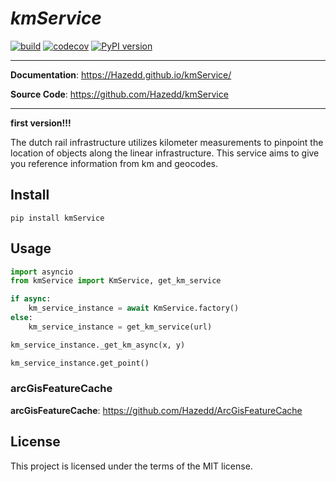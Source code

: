 <p align="center">
   <em><h1>kmService</h1></em>
</p>

[![build](https://github.com/Hazedd/kmService/workflows/Build/badge.svg)](https://github.com/Hazedd/kmService/actions)
[![codecov](https://codecov.io/gh/Hazedd/kmService/branch/master/graph/badge.svg)](https://codecov.io/gh/Hazedd/kmService)
[![PyPI version](https://badge.fury.io/py/kmService.svg)](https://badge.fury.io/py/kmService)

---

**Documentation**: <a href="https://Hazedd.github.io/kmService/" target="_blank">https://Hazedd.github.io/kmService/</a>

**Source Code**: <a href="https://github.com/Hazedd/kmService" target="_blank">https://github.com/Hazedd/kmService</a>

---
**first version!!!**

The dutch rail infrastructure utilizes kilometer measurements to pinpoint the location of objects along the linear infrastructure.
This service aims to give you reference information from km and geocodes.


## Install

```batch
pip install kmService
```

## Usage

```py
import asyncio
from kmService import KmService, get_km_service

if async:
    km_service_instance = await KmService.factory()
else:
    km_service_instance = get_km_service(url)

km_service_instance._get_km_async(x, y)

km_service_instance.get_point()


```

### arcGisFeatureCache
**arcGisFeatureCache**: <a href="https://github.com/Hazedd/ArcGisFeatureCache" target="_blank">https://github.com/Hazedd/ArcGisFeatureCache</a>


## License

This project is licensed under the terms of the MIT license.
